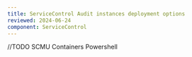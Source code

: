 ```yaml
---
title: ServiceControl Audit instances deployment options
reviewed: 2024-06-24
component: ServiceControl
---
```

//TODO
SCMU
Containers
Powershell